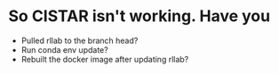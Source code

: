 # So CISTAR isn't working. Have you

- Pulled rllab to the branch head?
- Run conda env update?
- Rebuilt the docker image after updating rllab?
